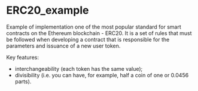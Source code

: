 # ERC20_example

Example of implementation one of the most popular standard for smart contracts on the Ethereum blockchain - ERC20. It is a set of rules that must be followed when developing a contract that is responsible for the parameters and issuance of a new user token.

Key features:
- interchangeability (each token has the same value);
- divisibility (i.e. you can have, for example, half a coin of one or 0.0456 parts).
